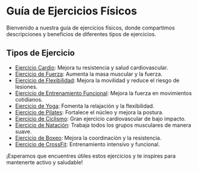 # Guía de Ejercicios Físicos

Bienvenido a nuestra guía de ejercicios físicos, donde compartimos descripciones y beneficios de diferentes tipos de ejercicios.

## Tipos de Ejercicio

- [Ejercicio Cardio](guiadeejercicios/cardio.md): Mejora tu resistencia y salud cardiovascular.
- [Ejercicio de Fuerza](guiadeejercicios/fuerza.md): Aumenta la masa muscular y la fuerza.
- [Ejercicio de Flexibilidad](guiadeejercicios/flexibilidad.md): Mejora la movilidad y reduce el riesgo de lesiones.
- [Ejercicio de Entrenamiento Funcional](guiadeejercicios/entrenamientofuncional.md): Mejora la fuerza en movimientos cotidianos.
- [Ejercicio de Yoga](guiadeejercicios/yoga.md): Fomenta la relajación y la flexibilidad.
- [Ejercicio de Pilates](guiadeejercicios/pilates.md): Fortalece el núcleo y mejora la postura.
- [Ejercicio de Ciclismo](guiadeejercicios/ciclismo.md): Gran ejercicio cardiovascular de bajo impacto.
- [Ejercicio de Natación](guiadeejercicios/Natación.md): Trabaja todos los grupos musculares de manera suave.
- [Ejercicio de Boxeo](guiadeejercicios/boxeo.md): Mejora la coordinación y la resistencia.
- [Ejercicio de CrossFit](guiadeejercicios/crossfit.md): Entrenamiento intensivo y funcional.

¡Esperamos que encuentres útiles estos ejercicios y te inspires para mantenerte activo y saludable!